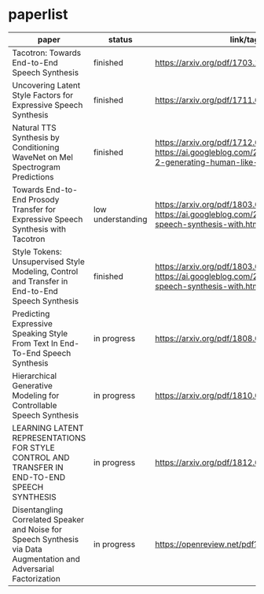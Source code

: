 # paperlist

| paper                                                        | status       | link/tag                                                     |
| ------------------------------------------------------------ | ------------ | ------------------------------------------------------------ |
|  Tacotron: Towards End-to-End Speech Synthesis                                 | finished     | https://arxiv.org/pdf/1703.10135.pdf                      
| Uncovering Latent Style Factors for Expressive Speech Synthesis| finished     | https://arxiv.org/pdf/1711.00520.pdf                        |
| Natural TTS Synthesis by Conditioning WaveNet on Mel Spectrogram Predictions                                      | finished     | https://arxiv.org/pdf/1712.05884.pdf https://ai.googleblog.com/2017/12/tacotron-2-generating-human-like-speech.html                        |
| Towards End-to-End Prosody Transfer for Expressive Speech Synthesis with Tacotron | low understanding     | https://arxiv.org/pdf/1803.09047.pdf https://ai.googleblog.com/2018/03/expressive-speech-synthesis-with.html                        |
| Style Tokens: Unsupervised Style Modeling, Control and Transfer in End-to-End Speech Synthesis | finished     | https://arxiv.org/pdf/1803.09017.pdf  https://ai.googleblog.com/2018/03/expressive-speech-synthesis-with.html                      |
| Predicting Expressive Speaking Style From Text In End-To-End Speech Synthesis| in progress     | https://arxiv.org/pdf/1808.01410.pdf                        |
| Hierarchical Generative Modeling for Controllable Speech Synthesis  | in progress     | https://arxiv.org/pdf/1810.07217.pdf                        |
| LEARNING LATENT REPRESENTATIONS FOR STYLE CONTROL AND TRANSFER IN END-TO-END SPEECH SYNTHESIS                   | in progress     | https://arxiv.org/pdf/1812.04342.pdf                        |
Disentangling Correlated Speaker and Noise for Speech Synthesis via Data Augmentation and Adversarial Factorization                   | in progress     | https://openreview.net/pdf?id=Bkg9ZeBB37                        |
